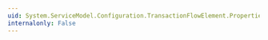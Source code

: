 ```yaml
---
uid: System.ServiceModel.Configuration.TransactionFlowElement.Properties
internalonly: False
---
```

